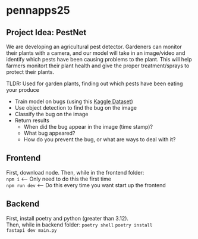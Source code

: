 # pennapps25

## Project Idea: PestNet

We are developing an agricultural pest detector. Gardeners can monitor their plants with a camera, and our model will take in an image/video and identify which pests have been causing problems to the plant. This will help farmers monitort their plant health and give the proper treatment/sprays to protect their plants.

TLDR: Used for garden plants, finding out which pests have been eating your produce

- Train model on bugs (using this [Kaggle Dataset](https://www.kaggle.com/datasets/vencerlanz09/agricultural-pests-image-dataset/data?select=earwig))
- Use object detection to find the bug on the image
- Classify the bug on the image
- Return results 
  - When did the bug appear in the image (time stamp)?
  - What bug appeared?
  - How do you prevent the bug, or what are ways to deal with it?

## Frontend
First, download node.
Then, while in the frontend folder:  
```npm i``` <-- Only need to do this the first time  
```npm run dev``` <-- Do this every time you want start up the frontend

## Backend
First, install poetry and python (greater than 3.12).  
Then, while in backend folder:
```poetry shell```
```poetry install```  
```fastapi dev main.py```
